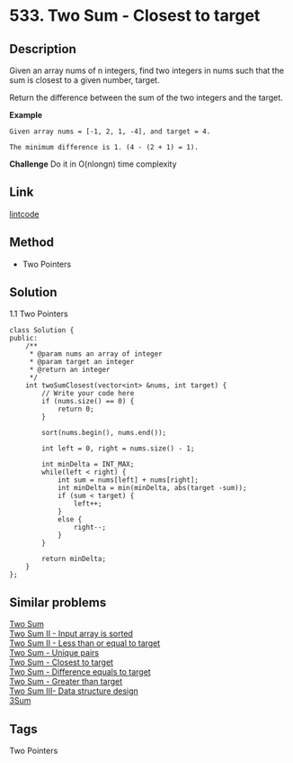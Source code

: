 # 533. Two Sum - Closest to target

## Description

Given an array nums of n integers, find two integers in nums such that the sum is closest to a given number, target.

Return the difference between the sum of the two integers and the target.


**Example**
```
Given array nums = [-1, 2, 1, -4], and target = 4.

The minimum difference is 1. (4 - (2 + 1) = 1).

```
**Challenge**
Do it in O(nlongn) time complexity

## Link
[lintcode](https://lintcode.com/problem/two-sum-closest-to-target/)

## Method
* Two Pointers

## Solution
1.1 Two Pointers
~~~
class Solution {
public:
    /**
     * @param nums an array of integer
     * @param target an integer
     * @return an integer
     */
    int twoSumClosest(vector<int> &nums, int target) {
        // Write your code here
        if (nums.size() == 0) {
            return 0;
        }
 
        sort(nums.begin(), nums.end());

        int left = 0, right = nums.size() - 1;

        int minDelta = INT_MAX;
        while(left < right) {
            int sum = nums[left] + nums[right];
            int minDelta = min(minDelta, abs(target -sum));
            if (sum < target) {
                left++; 
            }
            else {
                right--;
            }
        }

        return minDelta;
    }    
};
~~~
## Similar problems
[Two Sum](https://lintcode.com/problem/two-sum/)  
[Two Sum II - Input array is sorted](https://lintcode.com/problem/two-sum-input-array-is-sorted/)   
[Two Sum II - Less than or equal to target](https://lintcode.com/problem/two-sum-less-than-or-equal-to-target/)   
[Two Sum - Unique pairs](https://lintcode.com/problem/two-sum-unique-pairs/)  
[Two Sum - Closest to target](https://lintcode.com/problem/two-sum-closest-to-target/)  
[Two Sum - Difference equals to target](https://lintcode.com/problem/two-sum-difference-equals-to-target/)  
[Two Sum - Greater than target](https://lintcode.com/problem/two-sum-greater-than-target/)  
[Two Sum III- Data structure design](https://lintcode.com/problem/two-sum-data-structure-design/)  
[3Sum](https://lintcode.com/problem/3sum/)

## Tags
Two Pointers  